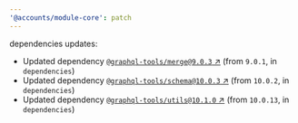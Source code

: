 ```yaml
---
'@accounts/module-core': patch
---
```

dependencies updates:
  - Updated dependency [`@graphql-tools/merge@9.0.3` ↗︎](https://www.npmjs.com/package/@graphql-tools/merge/v/9.0.3) (from `9.0.1`, in `dependencies`)
  - Updated dependency [`@graphql-tools/schema@10.0.3` ↗︎](https://www.npmjs.com/package/@graphql-tools/schema/v/10.0.3) (from `10.0.2`, in `dependencies`)
  - Updated dependency [`@graphql-tools/utils@10.1.0` ↗︎](https://www.npmjs.com/package/@graphql-tools/utils/v/10.1.0) (from `10.0.13`, in `dependencies`)
